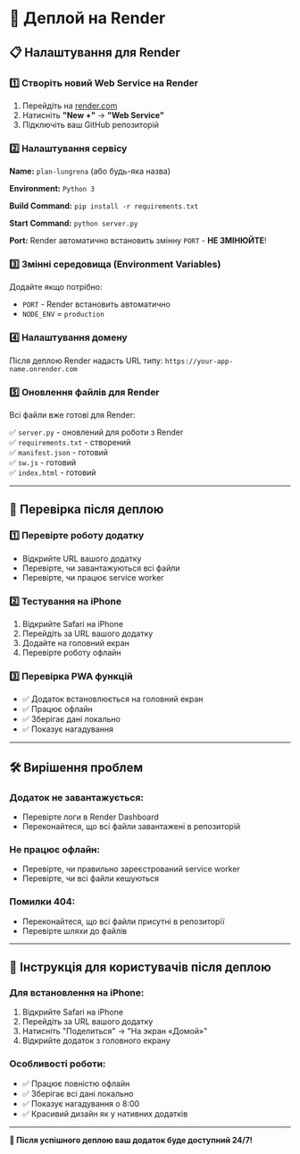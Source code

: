 # 🚀 Деплой на Render

## 📋 Налаштування для Render

### 1️⃣ Створіть новий Web Service на Render

1. Перейдіть на [render.com](https://render.com)
2. Натисніть **"New +"** → **"Web Service"**
3. Підключіть ваш GitHub репозиторій

### 2️⃣ Налаштування сервісу

**Name:** `plan-lungrena` (або будь-яка назва)

**Environment:** `Python 3`

**Build Command:** `pip install -r requirements.txt`

**Start Command:** `python server.py`

**Port:** Render автоматично встановить змінну `PORT` - **НЕ ЗМІНЮЙТЕ**!

### 3️⃣ Змінні середовища (Environment Variables)

Додайте якщо потрібно:
- `PORT` - Render встановить автоматично
- `NODE_ENV` = `production`

### 4️⃣ Налаштування домену

Після деплою Render надасть URL типу:
`https://your-app-name.onrender.com`

### 5️⃣ Оновлення файлів для Render

Всі файли вже готові для Render:

✅ `server.py` - оновлений для роботи з Render  
✅ `requirements.txt` - створений  
✅ `manifest.json` - готовий  
✅ `sw.js` - готовий  
✅ `index.html` - готовий  

---

## 🔧 Перевірка після деплою

### 1️⃣ Перевірте роботу додатку
- Відкрийте URL вашого додатку
- Перевірте, чи завантажуються всі файли
- Перевірте, чи працює service worker

### 2️⃣ Тестування на iPhone
1. Відкрийте Safari на iPhone
2. Перейдіть за URL вашого додатку
3. Додайте на головний екран
4. Перевірте роботу офлайн

### 3️⃣ Перевірка PWA функцій
- ✅ Додаток встановлюється на головний екран
- ✅ Працює офлайн
- ✅ Зберігає дані локально
- ✅ Показує нагадування

---

## 🛠️ Вирішення проблем

### Додаток не завантажується:
- Перевірте логи в Render Dashboard
- Переконайтеся, що всі файли завантажені в репозиторій

### Не працює офлайн:
- Перевірте, чи правильно зареєстрований service worker
- Перевірте, чи всі файли кешуються

### Помилки 404:
- Переконайтеся, що всі файли присутні в репозиторії
- Перевірте шляхи до файлів

---

## 📱 Інструкція для користувачів після деплою

### Для встановлення на iPhone:
1. Відкрийте Safari на iPhone
2. Перейдіть за URL вашого додатку
3. Натисніть "Поделиться" → "На экран «Домой»"
4. Відкрийте додаток з головного екрану

### Особливості роботи:
- ✅ Працює повністю офлайн
- ✅ Зберігає всі дані локально
- ✅ Показує нагадування о 8:00
- ✅ Красивий дизайн як у нативних додатків

---

**🎉 Після успішного деплою ваш додаток буде доступний 24/7!**
